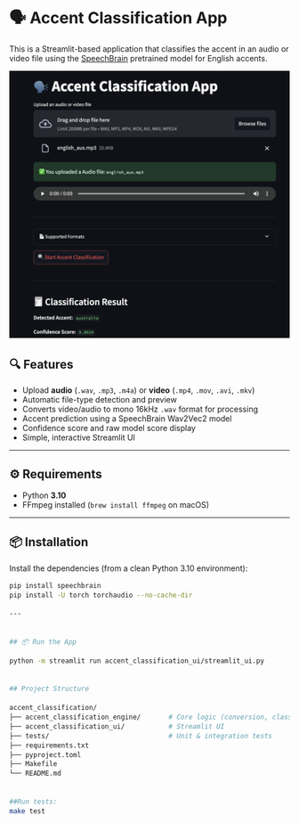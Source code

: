 # 🗣️ Accent Classification App

This is a Streamlit-based application that classifies the accent in an audio or video file using the [SpeechBrain](https://speechbrain.readthedocs.io/en/latest/index.html) pretrained model for English accents.

![Accent Classification App Screenshot](resources\streamlit_ui.png)

## 🔍 Features

- Upload **audio** (`.wav`, `.mp3`, `.m4a`) or **video** (`.mp4`, `.mov`, `.avi`, `.mkv`)
- Automatic file-type detection and preview
- Converts video/audio to mono 16kHz `.wav` format for processing
- Accent prediction using a SpeechBrain Wav2Vec2 model
- Confidence score and raw model score display
- Simple, interactive Streamlit UI

---

## ⚙️ Requirements

- Python **3.10**
- FFmpeg installed (`brew install ffmpeg` on macOS)

---

## 📦 Installation

Install the dependencies (from a clean Python 3.10 environment):

```bash
pip install speechbrain
pip install -U torch torchaudio --no-cache-dir

---


## 📦 Run the App

python -m streamlit run accent_classification_ui/streamlit_ui.py


## Project Structure

accent_classification/
├── accent_classification_engine/       # Core logic (conversion, classification)
├── accent_classification_ui/           # Streamlit UI
├── tests/                              # Unit & integration tests
├── requirements.txt
├── pyproject.toml
├── Makefile
└── README.md


##Run tests:
make test
